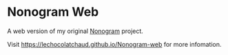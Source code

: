# Nonogram Web
A web version of my original [Nonogram](https://github.com/LeChocolatChaud/Nonogram) project.  
  
Visit https://lechocolatchaud.github.io/Nonogram-web for more infomation.
